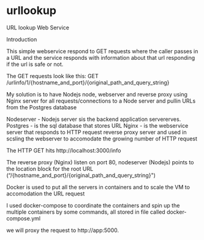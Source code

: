 # urllookup
URL lookup Web Service

Introduction

This simple webservice respond to GET requests where the caller passes in a URL and the service responds with information about that url responding if the url is safe or not. 

The GET requests look like this:
GET /urlinfo/1/{hostname_and_port}/{original_path_and_query_string}

My solution is to have Nodejs node, webserver and reverse proxy using Nginx server for all requests/connections to a Node server and pullin URLs from the Postgres database

Nodeserver - Nodejs server sis the backend application servererves.
Postgres - is the sql database that stores URL
Nginx - is the webservice server that responds to HTTP request reverse proxy server and used in scsling the webserver to accomodate the growing number of HTTP request

The HTTP GET hits http://localhost:3000/info

The reverse proxy (Nginx) listen on port 80, nodeserver (Nodejs) points to the location block for the root URL (“/{hostname_and_port}/{original_path_and_query_string}")

Docker is used to put all the servers in containers and to scale the VM to accomodation the URL request

I used docker-compose to coordinate the containers and spin up the multiple containers by some commands, all stored in file called docker-compose.yml

we will proxy the request to http://app:5000.

